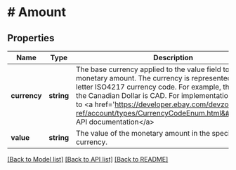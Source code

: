 # # Amount

## Properties

Name | Type | Description | Notes
------------ | ------------- | ------------- | -------------
**currency** | **string** | The base currency applied to the value field to establish a monetary amount. The currency is represented as a 3-letter ISO4217 currency code. For example, the code for the Canadian Dollar is CAD. For implementation help, refer to &lt;a href&#x3D;&#39;https://developer.ebay.com/devzone/rest/api-ref/account/types/CurrencyCodeEnum.html&#39;&gt;eBay API documentation&lt;/a&gt; | [optional] 
**value** | **string** | The value of the monetary amount in the specified currency. | [optional] 

[[Back to Model list]](../../README.md#documentation-for-models) [[Back to API list]](../../README.md#documentation-for-api-endpoints) [[Back to README]](../../README.md)


